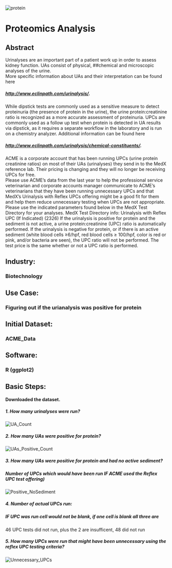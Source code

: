 ![protein](https://user-images.githubusercontent.com/19572673/62321969-f10d5e00-b471-11e9-9fac-315ac7e82035.jpg)
# Proteomics Analysis
## Abstract
Urinalyses are an important part of a patient work up in order to assess kidney function. UAs consist of physical, ##chemical and microscopic analyses of the urine.  
More specific information about UAs and their interpretation can be found here 
##### http://www.eclinpath.com/urinalysis/. 
While dipstick tests are commonly used as a sensitive measure to detect proteinuria (the presence of protein in the urine), the urine protein:creatinine ratio is recognized as a more accurate assessment of proteinuria. 
UPCs are commonly used as a follow up test when protein is detected in UA results via dipstick, as it requires a separate workflow in the laboratory and is run on a chemistry analyzer. 
Additional information can be found here 
##### http://www.eclinpath.com/urinalysis/chemical-constituents/.   

ACME is a corporate account that has been running UPCs (urine protein creatinine ratios) on most of their UAs (urinalyses) they send in to the MedX reference lab. 
Their pricing is changing and they will no longer be receiving UPCs for free.  
Please use ACME’s data from the last year to help the professional service veterinarian and corporate accounts manager communicate to ACME’s veterinarians that they have been running unnecessary UPCs and that MedX’s Urinalysis with Reflex UPCs offering might be a good fit for them and help them reduce unnecessary testing when UPCs are not appropriate. 
Please use the indicated parameters found below in the MedX Test Directory for your analyses.
MedX Test Directory info: Urinalysis with Reflex UPC (If Indicated) (2326)
If the urinalysis is positive for protein and the sediment is not active, a urine protein:creatinine (UPC) ratio is automatically performed. 
If the urinalysis is negative for protein, or if there is an active sediment (white blood cells ≥6/hpf, red blood cells ≥ 100/hpf,  color is red or pink, and/or bacteria are seen), the UPC ratio will not be performed. The test price is the same whether or not a UPC ratio is performed.

## Industry:
### Biotechnology

## Use Case:
### Figuring out if the urianalysis was positive for protein
## Initial Dataset:
### ACME_Data
## Software:
### R (ggplot2)
## Basic Steps:
#### Downloaded the dataset. 

##### 1.	How many urinalyses were run?
![UA_Count](https://user-images.githubusercontent.com/19572673/62091688-321e2c00-b240-11e9-8d74-d141e18d780a.PNG)

##### 2.	How many UAs were positive for protein? 
![UAs_Positive_Count](https://user-images.githubusercontent.com/19572673/62091689-321e2c00-b240-11e9-8a0a-3154a72a53b3.PNG)

##### 3.	How many UAs were positive for protein and had no active sediment? 
##### Number of UPCs which would have been run IF ACME used the Reflex UPC test offering)
![Positive_NoSediment](https://user-images.githubusercontent.com/19572673/62091687-321e2c00-b240-11e9-90ec-6ba55c750123.PNG)

##### 4.	Number of actual UPCs run: 
##### IF UPC was run cell would not be blank, if one cell is blank all three are

46 UPC tests did not run, plus the 2 are insufficent, 48 did not run 

##### 5.	How many UPCs were run that might have been unnecessary using the reflex UPC testing criteria?
![Unnecessary_UPCs](https://user-images.githubusercontent.com/19572673/62091690-321e2c00-b240-11e9-8e86-5a9b5bc17d47.PNG)
